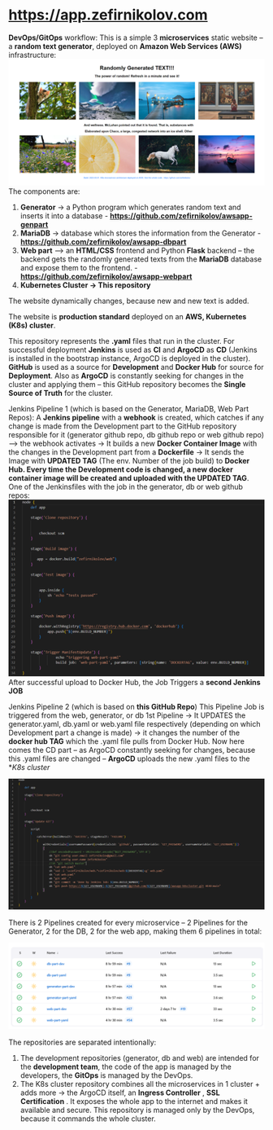 # https://app.zefirnikolov.com

**DevOps/GitOps** workflow:
This is a simple 3 **microservices** static website – a **random text generator**, deployed on **Amazon Web Services (AWS)** infrastructure:
![app](app.png)
The components are: 
1. **Generator** -> a Python program which generates random text and inserts it into a database - **https://github.com/zefirnikolov/awsapp-genpart**
2. **MariaDB** -> database which stores the information from the Generator - **https://github.com/zefirnikolov/awsapp-dbpart** 
3. **Web part** –> an **HTML/CSS** frontend and Python **Flask** backend – the backend gets the randomly generated texts from the **MariaDB** database and expose them to the frontend. - **https://github.com/zefirnikolov/awsapp-webpart**
4. **Kubernetes Cluster -> This repository**

The website dynamically changes, because new and new text is added.

The website is **production standard** deployed on an **AWS, Kubernetes (K8s) cluster**. 

This repository represents the **.yaml** files that run in the cluster. For successful deployment **Jenkins** is used as **CI** and **ArgoCD** as **CD** (Jenkins is installed in the bootstrap instance, ArgoCD is deployed in the cluster). **GitHub** is used as a source for **Development** and **Docker Hub** for source for **Deployment**. Also as **ArgoCD** is constantly seeking for changes in the cluster and applying them – this GitHub repository becomes the **Single Source of Truth** for the cluster.

Jenkins Pipeline 1 (which is based on the Generator, MariaDB, Web Part Repos):
A **Jenkins pipeline** with a **webhook** is created, which catches if any change is made from the Development part to the GitHub repository responsible for it (generator github repo, db github repo or web github repo) –> the webhook activates -> It builds a new **Docker Container Image** with the changes in the Development part from a **Dockerfile** -> It sends the Image with **UPDATED TAG** (The env. Number of the job build) to **Docker Hub. Every time the Development code is changed, a new docker container image will be created and uploaded with the UPDATED TAG**. 
One of the Jenkinsfiles with the job in the generator, db or web github repos:
![jenkinsfileone](jenkinsfileone.png)
After successful upload to Docker Hub, the Job Triggers a **second Jenkins JOB**

Jenkins Pipeline 2 (which is based on **this GitHub Repo**)
This Pipeline Job is triggered from the web, generator, or db 1st Pipeline -> It UPDATES the generator.yaml, db.yaml or web.yaml file respectively  (depending on which Development part a change is made) -> it changes the number of the **docker hub TAG** which the .yaml file pulls from Docker Hub.  Now here comes the CD part – as ArgoCD constantly seeking for changes, because this .yaml files are changed – **ArgoCD** uploads the new .yaml files to the **K8s cluster*

![jenkinsfiletwo](jenkinsfiletwo.png)

There is 2 Pipelines created for every microservice – 2 Pipelines for the Generator, 2 for the DB, 2 for the web app, making them 6 pipelines in total:

![jobs](jobs.png)

The repositories are separated intentionally:

1. The development repositories (generator, db and web) are intended for the **development team**, the code of the app is managed by the developers, the **GitOps** is managed by the DevOps. 
2. The K8s cluster repository combines all the microservices in 1 cluster + adds more   -> the ArgoCD itself, an **Ingress Controller** , **SSL Certification** . It exposes the whole app to the internet and makes it available and secure. This repository is managed only by the DevOps, because it commands the whole cluster. 
